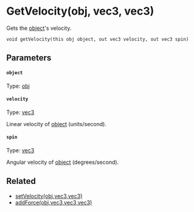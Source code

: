 # GetVelocity(obj, vec3, vec3)

Gets the [object](#object)'s velocity.

```
void getVelocity(this obj object, out vec3 velocity, out vec3 spin)
```

## Parameters

#### `object`
Type: [obj](/MdDocs/Types/Obj.md)

#### `velocity`
Type: [vec3](/MdDocs/Types/Vec3.md)

Linear velocity of [object](#object) (units/second).

#### `spin`
Type: [vec3](/MdDocs/Types/Vec3.md)

Angular velocity of [object](#object) (degrees/second).

## Related

 - [setVelocity(obj,vec3,vec3)](/MdDocs/Functions/Physics/SetVelocity.md)
 - [addForce(obj,vec3,vec3,vec3)](/MdDocs/Functions/Physics/AddForce.md)

